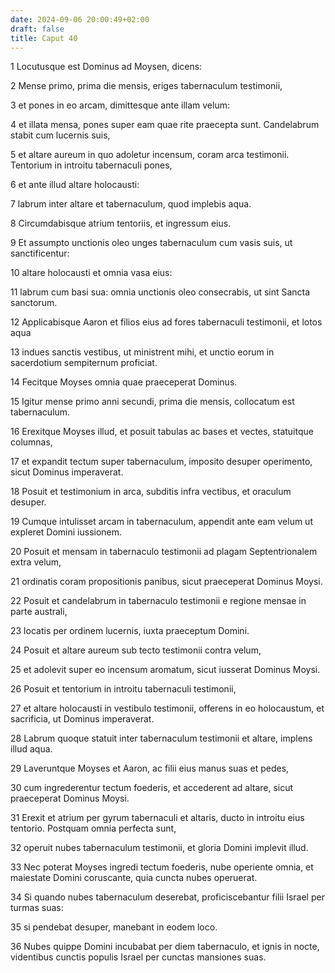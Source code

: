 ```yaml
---
date: 2024-09-06 20:00:49+02:00
draft: false
title: Caput 40
---
```





1 Locutusque est Dominus ad Moysen, dicens:

2 Mense primo, prima die mensis, eriges tabernaculum testimonii,

3 et pones in eo arcam, dimittesque ante illam velum:

4 et illata mensa, pones super eam quae rite praecepta sunt. Candelabrum stabit cum lucernis suis,

5 et altare aureum in quo adoletur incensum, coram arca testimonii. Tentorium in introitu tabernaculi pones,

6 et ante illud altare holocausti:

7 labrum inter altare et tabernaculum, quod implebis aqua.

8 Circumdabisque atrium tentoriis, et ingressum eius.

9 Et assumpto unctionis oleo unges tabernaculum cum vasis suis, ut sanctificentur:

10 altare holocausti et omnia vasa eius:

11 labrum cum basi sua: omnia unctionis oleo consecrabis, ut sint Sancta sanctorum.

12 Applicabisque Aaron et filios eius ad fores tabernaculi testimonii, et lotos aqua

13 indues sanctis vestibus, ut ministrent mihi, et unctio eorum in sacerdotium sempiternum proficiat.

14 Fecitque Moyses omnia quae praeceperat Dominus.

15 Igitur mense primo anni secundi, prima die mensis, collocatum est tabernaculum.

16 Erexitque Moyses illud, et posuit tabulas ac bases et vectes, statuitque columnas,

17 et expandit tectum super tabernaculum, imposito desuper operimento, sicut Dominus imperaverat.

18 Posuit et testimonium in arca, subditis infra vectibus, et oraculum desuper.

19 Cumque intulisset arcam in tabernaculum, appendit ante eam velum ut expleret Domini iussionem.

20 Posuit et mensam in tabernaculo testimonii ad plagam Septentrionalem extra velum,

21 ordinatis coram propositionis panibus, sicut praeceperat Dominus Moysi.

22 Posuit et candelabrum in tabernaculo testimonii e regione mensae in parte australi,

23 locatis per ordinem lucernis, iuxta praeceptum Domini.

24 Posuit et altare aureum sub tecto testimonii contra velum,

25 et adolevit super eo incensum aromatum, sicut iusserat Dominus Moysi.

26 Posuit et tentorium in introitu tabernaculi testimonii,

27 et altare holocausti in vestibulo testimonii, offerens in eo holocaustum, et sacrificia, ut Dominus imperaverat.

28 Labrum quoque statuit inter tabernaculum testimonii et altare, implens illud aqua.

29 Laveruntque Moyses et Aaron, ac filii eius manus suas et pedes,

30 cum ingrederentur tectum foederis, et accederent ad altare, sicut praeceperat Dominus Moysi.

31 Erexit et atrium per gyrum tabernaculi et altaris, ducto in introitu eius tentorio. Postquam omnia perfecta sunt,

32 operuit nubes tabernaculum testimonii, et gloria Domini implevit illud.

33 Nec poterat Moyses ingredi tectum foederis, nube operiente omnia, et maiestate Domini coruscante, quia cuncta nubes operuerat.

34 Si quando nubes tabernaculum deserebat, proficiscebantur filii Israel per turmas suas:

35 si pendebat desuper, manebant in eodem loco.

36 Nubes quippe Domini incubabat per diem tabernaculo, et ignis in nocte, videntibus cunctis populis Israel per cunctas mansiones suas.

